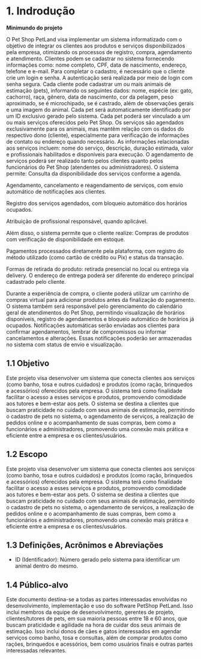 # 1. Indrodução

**Minimundo do projeto**

O Pet Shop PetLand visa implementar um sistema informatizado com o objetivo de integrar os clientes aos produtos e serviços disponibilizados pela empresa, otimizando os  processos de registro, compra, agendamento e atendimento.
Clientes podem se cadastrar no sistema fornecendo informações como: nome completo, CPF, data de nascimento, endereço, telefone e e-mail. Para completar o cadastro, é necessário que o cliente crie um login e senha.  A autenticação será realizada por meio de login com senha segura.
Cada cliente pode cadastrar um ou mais animais de estimação (pets), informando os seguintes dados: nome, espécie (ex: gato, cachorro), raça, gênero, data de nascimento, cor da pelagem, peso aproximado, se é microchipado, se é castrado, além de observações gerais e uma imagem do animal. Cada pet será automaticamente identificado por um ID exclusivo gerado pelo sistema.
Cada pet poderá ser vinculado a um ou mais serviços oferecidos pelo Pet Shop. Os serviços são agendados exclusivamente para os animais, mas mantêm relação com os dados do respectivo dono (cliente), especialmente para verificação de informações de contato ou endereço quando necessário. As informações relacionadas aos serviços incluem: nome do serviço, descrição, duração estimada, valor e profissionais habilitados e disponíveis para execução.
O agendamento de serviços poderá ser realizado tanto pelos clientes quanto pelos funcionários do Pet Shop (atendentes ou administradores). O sistema permite: Consulta da disponibilidade dos serviços conforme a agenda.


Agendamento, cancelamento e reagendamento de serviços, com envio automático de notificações aos clientes.


Registro dos serviços agendados, com bloqueio automático  dos horários ocupados.


Atribuição de profissional responsável, quando aplicável.


Além disso, o sistema permite que o cliente realize:
Compras de produtos com verificação de disponibilidade em estoque.


Pagamentos processados diretamente pela plataforma, com registro do método utilizado (como cartão de crédito ou Pix) e status da transação.


Formas de retirada do produto: retirada presencial no local ou entrega via delivery. O endereço de entrega poderá ser diferente do endereço principal cadastrado pelo cliente.


Durante a experiência de compra, o cliente poderá utilizar um carrinho de compras virtual para adicionar produtos antes da finalização do pagamento.
O sistema também será responsável pelo gerenciamento do calendário geral de atendimentos do Pet Shop, permitindo visualização de horários disponíveis, registro de agendamentos e bloqueio automático de horários já ocupados.
Notificações automáticas serão enviadas aos clientes para confirmar agendamentos, lembrar de compromissos ou informar cancelamentos e alterações. Essas notificações poderão ser armazenadas no sistema com status de envio e visualização.

## 1.1 Objetivo

Este projeto visa desenvolver um sistema que conecta clientes aos serviços (como banho, tosa e outros cuidados) e produtos (como ração, brinquedos e acessórios) oferecidos pela empresa. O sistema terá como finalidade facilitar o acesso a esses serviços e produtos, promovendo comodidade aos tutores e bem-estar aos pets. O sistema se destina a clientes que buscam praticidade no cuidado com seus animais de estimação, permitindo o cadastro de pets no sistema, o agendamento de serviços, a realização de pedidos online e o acompanhamento de suas compras, bem como a funcionários e administradores, promovendo uma conexão mais prática e eficiente entre a empresa e os clientes/usuários.

## 1.2 Escopo

Este projeto visa desenvolver um sistema que conecta clientes aos serviços (como banho, tosa e outros cuidados) e produtos (como ração, brinquedos e acessórios) oferecidos pela empresa. O sistema terá como finalidade facilitar o acesso a esses serviços e produtos, promovendo comodidade aos tutores e bem-estar aos pets. O sistema se destina a clientes que buscam praticidade no cuidado com seus animais de estimação, permitindo o cadastro de pets no sistema, o agendamento de serviços, a realização de pedidos online e o acompanhamento de suas compras, bem como a funcionários e administradores, promovendo uma conexão mais prática e eficiente entre a empresa e os clientes/usuários.

## 1.3 Definições, Acrônimos e Abreviações

- ID (Identificador): Número gerado pelo sistema para identificar um animal dentro do mesmo.

## 1.4 Público-alvo

Este documento destina-se a todas as partes interessadas envolvidas no desenvolvimento, implementação e uso do software PetShop PetLand. Isso inclui membros da equipe de desenvolvimento, gerentes de projeto, clientes/tutores de pets, em sua maioria pessoas entre 18 e 60 anos, que buscam praticidade e agilidade na hora de cuidar dos seus animais de estimação. Isso inclui donos de cães e gatos interessados em agendar serviços como banho, tosa e consultas, além de comprar produtos como rações, brinquedos e acessórios, bem como usuários finais e outras partes interessadas relevantes.


